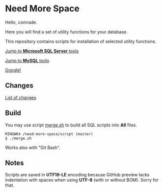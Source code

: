 ﻿Need More Space
===============

Hello, comrade. 

Here you will find a set of utility functions for your database.

This repository contains scripts for installation of selected utility functions.

[Jump to **Microsoft SQL Server** tools](docs/source/sqlserver.md)

[Jump to **MySQL** tools](docs/source/mysql.md)

[Google!](https://www.google.com/search?q=need+more+space&tbm=isch)

Changes
-------

[List of changes](CHANGES.md)

Build
-----

You may use script [merge.sh](script/merge.sh) to build all SQL scripts into **All** files.

```
MINGW64 /need-more-space/script (master)
$ ./merge.sh
```

Works also with "Git Bash".

Notes
-----

Scripts are saved in **UTF16-LE** encoding because GitHub preview lacks indentation with spaces when using **UTF-8** (with or without BOM). 
Sorry for that.
